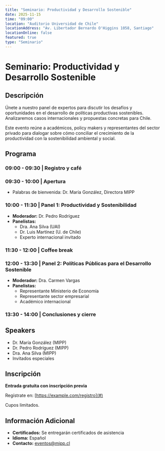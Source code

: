 ```yaml
---
title: "Seminario: Productividad y Desarrollo Sostenible"
date: 2025-11-15
time: "09:00"
location: "Auditorio Universidad de Chile"
locationAddress: "Av. Libertador Bernardo O'Higgins 1058, Santiago"
locationOnline: false
featured: true
type: "Seminario"
---
```


# Seminario: Productividad y Desarrollo Sostenible

## Descripción

Únete a nuestro panel de expertos para discutir los desafíos y oportunidades en el desarrollo de políticas productivas sostenibles. Analizaremos casos internacionales y propuestas concretas para Chile.

Este evento reúne a académicos, policy makers y representantes del sector privado para dialogar sobre cómo conciliar el crecimiento de la productividad con la sostenibilidad ambiental y social.

## Programa

### 09:00 - 09:30 | Registro y café

### 09:30 - 10:00 | Apertura
- Palabras de bienvenida: Dr. María González, Directora MIPP

### 10:00 - 11:30 | Panel 1: Productividad y Sostenibilidad
- **Moderador:** Dr. Pedro Rodríguez
- **Panelistas:**
  - Dra. Ana Silva (UAI)
  - Dr. Luis Martínez (U. de Chile)
  - Experto internacional invitado

### 11:30 - 12:00 | Coffee break

### 12:00 - 13:30 | Panel 2: Políticas Públicas para el Desarrollo Sostenible
- **Moderador:** Dra. Carmen Vargas
- **Panelistas:**
  - Representante Ministerio de Economía
  - Representante sector empresarial
  - Académico internacional

### 13:30 - 14:00 | Conclusiones y cierre

## Speakers

- Dr. María González (MIPP)
- Dr. Pedro Rodríguez (MIPP)
- Dra. Ana Silva (MIPP)
- Invitados especiales

## Inscripción

**Entrada gratuita con inscripción previa**

Regístrate en: [https://example.com/registro](#)

Cupos limitados.

## Información Adicional

- **Certificados:** Se entregarán certificados de asistencia
- **Idioma:** Español
- **Contacto:** eventos@mipp.cl
